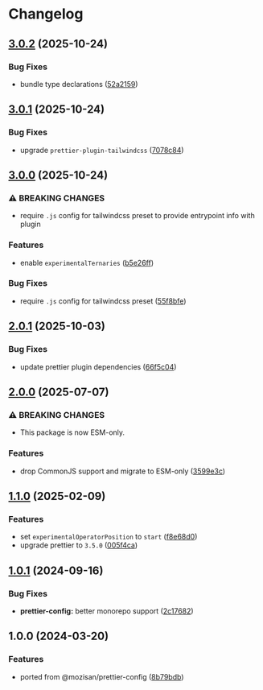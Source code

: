 # Changelog

## [3.0.2](https://github.com/touchspot/prettier-config/compare/v3.0.1...v3.0.2) (2025-10-24)


### Bug Fixes

* bundle type declarations ([52a2159](https://github.com/touchspot/prettier-config/commit/52a2159887cf2af7d20c80716534aec62e6073e9))

## [3.0.1](https://github.com/touchspot/prettier-config/compare/v3.0.0...v3.0.1) (2025-10-24)


### Bug Fixes

* upgrade `prettier-plugin-tailwindcss` ([7078c84](https://github.com/touchspot/prettier-config/commit/7078c84126f6a71027f79f4ec61c46a8309dadd7))

## [3.0.0](https://github.com/touchspot/prettier-config/compare/v2.0.1...v3.0.0) (2025-10-24)


### ⚠ BREAKING CHANGES

* require `.js` config for tailwindcss preset to provide entrypoint info with plugin

### Features

* enable `experimentalTernaries` ([b5e26ff](https://github.com/touchspot/prettier-config/commit/b5e26ff7b8a21bf58d182a2497168d0db36850bd))


### Bug Fixes

* require `.js` config for tailwindcss preset ([55f8bfe](https://github.com/touchspot/prettier-config/commit/55f8bfe9ece4c0fbb8b9f20d0ab88ecbcf134aec))

## [2.0.1](https://github.com/touchspot/prettier-config/compare/v2.0.0...v2.0.1) (2025-10-03)


### Bug Fixes

* update prettier plugin dependencies ([66f5c04](https://github.com/touchspot/prettier-config/commit/66f5c04ef11df0c4b762d9cea68ad763ae0a2371))

## [2.0.0](https://github.com/touchspot/prettier-config/compare/v1.1.0...v2.0.0) (2025-07-07)


### ⚠ BREAKING CHANGES

* This package is now ESM-only.

### Features

* drop CommonJS support and migrate to ESM-only ([3599e3c](https://github.com/touchspot/prettier-config/commit/3599e3c379f399b69de6c1ffed07c9e8416365b3))

## [1.1.0](https://github.com/touchspot/prettier-config/compare/v1.0.1...v1.1.0) (2025-02-09)


### Features

* set `experimentalOperatorPosition` to `start` ([f8e68d0](https://github.com/touchspot/prettier-config/commit/f8e68d0da95136e595eca2454d041e0b798f8e33))
* upgrade prettier to `3.5.0` ([005f4ca](https://github.com/touchspot/prettier-config/commit/005f4ca83176b0bc195909190ec1528b6f78413a))

## [1.0.1](https://github.com/touchspot/prettier-config/compare/v1.0.0...v1.0.1) (2024-09-16)


### Bug Fixes

* **prettier-config:** better monorepo support ([2c17682](https://github.com/touchspot/prettier-config/commit/2c17682ff38c57cfbb469cb6f2dd044f2dc245b2))

## 1.0.0 (2024-03-20)

### Features

-   ported from @mozisan/prettier-config ([8b79bdb](https://github.com/touchspot/prettier-config/commit/8b79bdb7b4bc11031e6ccc8d8a80e87da4cad138))
